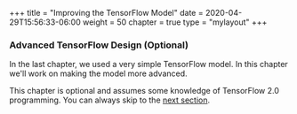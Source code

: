 +++
title = "Improving the TensorFlow Model"
date = 2020-04-29T15:56:33-06:00
weight = 50
chapter = true
type = "mylayout"
+++

### Advanced TensorFlow Design (Optional)

In the last chapter, we used a very simple TensorFlow model.  In this chapter we'll work on making the model more advanced.

This chapter is optional and assumes some knowledge of TensorFlow 2.0 programming.  You can always skip to the [next section](/workshop-k8s-operators/next).
